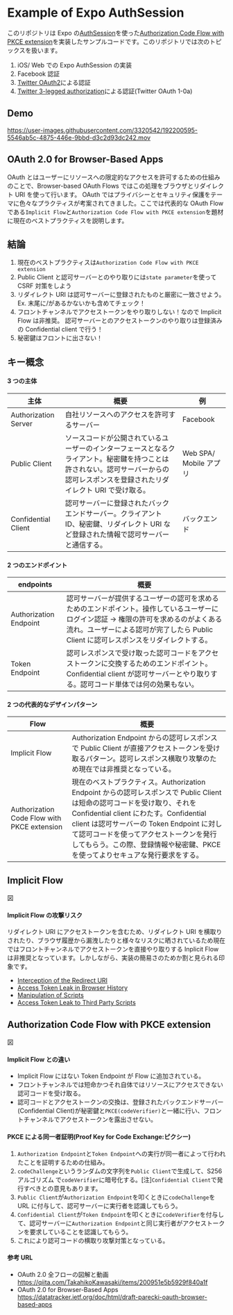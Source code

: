 # Example of Expo AuthSession

このリポジトリは Expo の[AuthSession](https://docs.expo.dev/versions/latest/sdk/auth-session/)を使った[Authorization Code Flow with PKCE extension](https://tinyurl.com/2qm6xyh6)を実装したサンプルコードです。このリポジトリでは次のトピックスを扱います。

1. iOS/ Web での Expo AuthSession の実装
1. Facebook 認証
1. [Twitter OAuth2](https://developer.twitter.com/ja/docs/basics/authentication/api-reference/token)による認証
1. [Twitter 3-legged authorization](https://developer.twitter.com/ja/docs/basics/authentication/overview/3-legged-oauth)による認証(Twitter OAuth 1-0a)

## Demo

https://user-images.githubusercontent.com/3320542/192200595-5546ab5c-4875-446e-9bbd-d3c2d93dc242.mov

## OAuth 2.0 for Browser-Based Apps

OAuth とはユーザーにリソースへの限定的なアクセスを許可するための仕組みのことで、Browser-based OAuth Flows ではこの処理をブラウザとリダイレクト URI を使って行います。
OAuth ではプライバシーとセキュリティ保護をテーマに色々なプラクティスが考案されてきました。ここでは代表的な OAuth Flow である`Implicit Flow`と`Authorization Code Flow with PKCE extension`を題材に現在のベストプラクティスを説明します。

## 結論

1. 現在のベストプラクティスは`Authorization Code Flow with PKCE extension`
2. Public Client と認可サーバーとのやり取りには`state parameter`を使って CSRF 対策をしよう
3. リダイレクト URI は認可サーバーに登録されたものと厳密に一致させよう。Ex. 末尾に/があるかないかも含めてチェック！
4. フロントチャンネルでアクセストークンをやり取りしない！なので Implicit Flow は非推奨。 認可サーバーとのアクセストークンのやり取りは登録済みの Confidential client で行う！
5. 秘密鍵はフロントに出さない！

## キー概念

#### 3 つの主体

| 主体                 | 概要                                                                                                                                                                              | 例                     |
| -------------------- | --------------------------------------------------------------------------------------------------------------------------------------------------------------------------------- | ---------------------- |
| Authorization Server | 自社リソースへのアクセスを許可するサーバー                                                                                                                                        | Facebook               |
| Public Client        | ソースコードが公開されているユーザーのインターフェースとなるクライアント。秘密鍵を持つことは許されない。認可サーバーからの認可レスポンスを登録されたリダイレクト URI で受け取る。 | Web SPA/ Mobile アプリ |
| Confidential Client  | 認可サーバーに登録されたバックエンドサーバー。クライアント ID、秘密鍵、リダイレクト URI など登録された情報で認可サーバーと通信する。                                              | バックエンド           |

#### 2 つのエンドポイント

| endpoints              | 概要                                                                                                                                                                                                                          |
| ---------------------- | ----------------------------------------------------------------------------------------------------------------------------------------------------------------------------------------------------------------------------- |
| Authorization Endpoint | 認可サーバーが提供するユーザーの認可を求めるためのエンドポイント。操作しているユーザーにログイン認証 -> 権限の許可を求めるのがよくある流れ。ユーザーによる認可が完了したら Public Client に認可レスポンスをリダイレクトする。 |
| Token Endpoint         | 認可レスポンスで受け取った認可コードをアクセストークンに交換するためのエンドポイント。Confidential client が認可サーバーとやり取りする。認可コード単体では何の効果もない。                                                    |

#### 2 つの代表的なデザインパターン

| Flow                                        | 概要                                                                                                                                                                                                                                                                                                                                           |
| ------------------------------------------- | ---------------------------------------------------------------------------------------------------------------------------------------------------------------------------------------------------------------------------------------------------------------------------------------------------------------------------------------------- |
| Implicit Flow                               | Authorization Endpoint からの認可レスポンスで Public Client が直接アクセストークンを受け取るパターン。認可レスポンス横取り攻撃のため現在では非推奨となっている。                                                                                                                                                                               |
| Authorization Code Flow with PKCE extension | 現在のベストプラクティス。Authorization Endpoint からの認可レスポンスで Public Client は短命の認可コードを受け取り、それを Confidential client にわたす。Confidential client は認可サーバーの Token Endpoint に対して認可コードを使ってアクセストークンを発行してもらう。この際、登録情報や秘密鍵、PKCE を使ってよりセキュアな発行要求をする。 |

## Implicit Flow

図

#### Implicit Flow の攻撃リスク

リダイレクト URI にアクセストークンを含むため、リダイレクト URI を横取りされたり、ブラウザ履歴から漏洩したりと様々なリスクに晒されているため現在ではフロントチャンネルでアクセストークンを直接やり取りする Inplicit Flow は非推奨となっています。しかしながら、実装の簡易さのためか割と見られる印象です。

- [Interception of the Redirect URI](https://datatracker.ietf.org/doc/html/draft-parecki-oauth-browser-based-apps#section-9.8.1)
- [Access Token Leak in Browser History](https://datatracker.ietf.org/doc/html/draft-parecki-oauth-browser-based-apps#section-9.8.2)
- [Manipulation of Scripts](https://datatracker.ietf.org/doc/html/draft-parecki-oauth-browser-based-apps#section-9.8.3)
- [Access Token Leak to Third Party Scripts](https://datatracker.ietf.org/doc/html/draft-parecki-oauth-browser-based-apps#section-9.8.4)

## Authorization Code Flow with PKCE extension

図

#### Implicit Flow との違い

- Implicit Flow にはない Token Endpoint が Flow に追加されている。
- フロントチャンネルでは短命かつそれ自体ではリソースにアクセスできない認可コードを受け取る。
- 認可コードとアクセストークンの交換は、登録されたバックエンドサーバー(Confidential Client)が秘密鍵と`PKCE(codeVerifier)`と一緒に行い、フロントチャンネルでアクセストークンを露出させない。

#### PKCE による同一者証明(Proof Key for Code Exchange:ピクシー)

1. `Authorization Endpoint`と`Token Endpoint`への実行が同一者によって行われたことを証明するための仕組み。
2. `codeChallenge`というランダムの文字列を`Public Client`で生成して、S256 アルゴリズム で`codeVerifier`に暗号化する。[注]`Confidential Client`で発行すべきとの意見もあります。
3. `Public Client`が`Authorization Endpoint`を叩くときに`codeChallenge`を URL に付与して、認可サーバーに実行者を認識してもらう。
4. `Confidential Client`が`Token Endpoint`を叩くときに`codeVerifier`を付与して、認可サーバーに`Authorization Endpoint`と同じ実行者がアクセストークンを要求していることを認識してもらう。
5. これにより認可コードの横取り攻撃対策となっている。

#### 参考 URL

- OAuth 2.0 全フローの図解と動画
  https://qiita.com/TakahikoKawasaki/items/200951e5b5929f840a1f
- OAuth 2.0 for Browser-Based Apps
  https://datatracker.ietf.org/doc/html/draft-parecki-oauth-browser-based-apps
